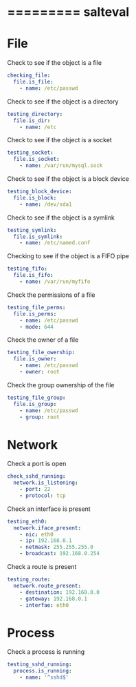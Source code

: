 
=========
salteval
=========






File
====

Check to see if the object is a file

```yaml
checking_file:
  file.is_file:
    - name: /etc/passwd
```

Check to see if the object is a directory

```yaml
testing_directory:
  file.is_dir:
    - name: /etc
```

Check to see if the object is a socket

```yaml
testing_socket:
  file.is_socket:
    - name: /var/run/mysql.sock
```

Check to see if the object is a block device

```yaml
testing_block_device:
  file.is_block:
    - name: /dev/sda1
```

Check to see if the object is a symlink

```yaml
testing_symlink:
  file.is_symlink:
    - name: /etc/named.conf
```

Checking to see if the object is a FIFO pipe

```yaml
testing_fifo:
  file.is_fifo:
    - name: /var/run/myfifo
```

Check the permissions of a file

```yaml
testing_file_perms:
  file.is_perms:
    - name: /etc/passwd
    - mode: 644
```

Check the owner of a file

```yaml
testing_file_owership:
  file.is_owner:
    - name: /etc/passwd
    - owner: root
```

Check the group ownership of the file

```yaml
testing_file_group:
  file.is_group:
    - name: /etc/passwd
    - group: root
```


Network
=======

Check a port is open

``` yaml
check_sshd_running:
  network.is_listening:
    - port: 22
    - protocol: tcp
```

Check an interface is present

``` yaml
testing_eth0:
  network.iface_present:
    - nic: eth0
    - ip: 192.168.0.1
    - netmask: 255.255.255.0
    - broadcast: 192.168.0.254
```

Check a route is present

``` yaml
testing_route:
  network.route_present:
    - destination: 192.168.0.0
    - gateway: 192.168.0.1
    - interfae: eth0
```

Process
=======

Check a process is running

``` yaml
testing_sshd_running:
  process.is_running:
    - name: '^sshd$'
```
